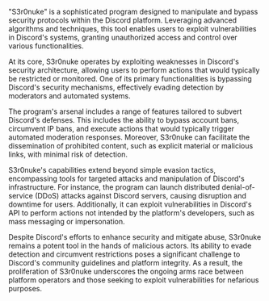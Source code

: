 "S3r0nuke" is a sophisticated program designed to manipulate and bypass security protocols within the Discord platform. Leveraging advanced algorithms and techniques, this tool enables users to exploit vulnerabilities in Discord's systems, granting unauthorized access and control over various functionalities.

At its core, S3r0nuke operates by exploiting weaknesses in Discord's security architecture, allowing users to perform actions that would typically be restricted or monitored. One of its primary functionalities is bypassing Discord's security mechanisms, effectively evading detection by moderators and automated systems.

The program's arsenal includes a range of features tailored to subvert Discord's defenses. This includes the ability to bypass account bans, circumvent IP bans, and execute actions that would typically trigger automated moderation responses. Moreover, S3r0nuke can facilitate the dissemination of prohibited content, such as explicit material or malicious links, with minimal risk of detection.

S3r0nuke's capabilities extend beyond simple evasion tactics, encompassing tools for targeted attacks and manipulation of Discord's infrastructure. For instance, the program can launch distributed denial-of-service (DDoS) attacks against Discord servers, causing disruption and downtime for users. Additionally, it can exploit vulnerabilities in Discord's API to perform actions not intended by the platform's developers, such as mass messaging or impersonation.

Despite Discord's efforts to enhance security and mitigate abuse, S3r0nuke remains a potent tool in the hands of malicious actors. Its ability to evade detection and circumvent restrictions poses a significant challenge to Discord's community guidelines and platform integrity. As a result, the proliferation of S3r0nuke underscores the ongoing arms race between platform operators and those seeking to exploit vulnerabilities for nefarious purposes.
